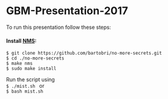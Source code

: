 # GBM-Presentation-2017

To run this presentation follow these steps:

#### Install [NMS](https://github.com/bartobri/no-more-secrets): 
```
$ git clone https://github.com/bartobri/no-more-secrets.git
$ cd ./no-more-secrets
$ make nms
$ sudo make install
```
Run the script using  
```$ ./mist.sh ``` or   
```$ bash mist.sh ```
